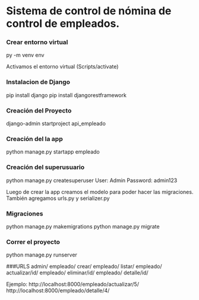 # Sistema de control de nómina de control de empleados.

### Crear entorno virtual 
py -m venv env

Activamos el entorno virtual (Scripts/activate)

### Instalacion de Django
pip install django
pip install djangorestframework

### Creación del Proyecto
django-admin startproject api_empleado

### Creación del la app
python manage.py startapp empleado

### Creación del superusuario
python manage.py createsuperuser
User: Admin
Password: admin123

Luego de crear la app creamos el modelo para poder hacer las migraciones.
También agregamos urls.py y serializer.py

### Migraciones
python manage.py makemigrations
python manage.py migrate


### Correr el proyecto
python manage.py runserver

###URLS
admin/
empleado/ crear/
empleado/ listar/
empleado/ actualizar/id/
empleado/ eliminar/id/
empleado/ detalle/id/

Ejemplo:
http://localhost:8000/empleado/actualizar/5/
http://localhost:8000/empleado/detalle/4/



